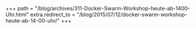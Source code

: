 +++
path = "/blog/archives/311-Docker-Swarm-Workshop-heute-ab-1400-Uhr.html"
extra.redirect_to = "/blog/2015/07/12/docker-swarm-workshop-heute-ab-14-00-uhr/"
+++
